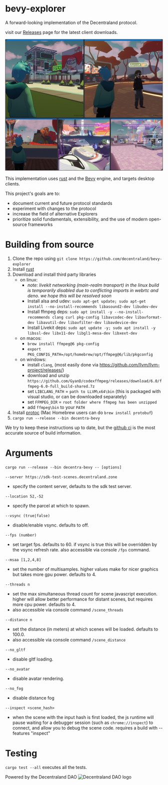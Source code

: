 # bevy-explorer

A forward-looking implementation of the Decentraland protocol.

visit our [Releases](https://github.com/decentraland/bevy-explorer/releases/latest) page for the latest client downloads.

![screenshots](assets/images/screenshots/montage.png)

This implementation uses [rust](https://www.rust-lang.org/) and the [Bevy](https://bevyengine.org) engine, and targets desktop clients.

This project's goals are to:
- document current and future protocol standards
- experiment with changes to the protocol
- increase the field of alternative Explorers
- prioritize solid fundamentals, extensibility, and the use of modern open-source frameworks

# Building from source

1. Clone the repo using `git clone https://github.com/decentraland/bevy-explorer`
2. Install [rust](https://www.rust-lang.org/tools/install)
3. Download and install third party libraries
    - on linux:
      - *note: livekit networking (main-realm transport) in the linux build is temporarily disabled due to conflicting imports in webrtc and deno. we hope this will be resolved soon*
      - Install alsa and udev: `sudo apt-get update; sudo apt-get install --no-install-recommends libasound2-dev libudev-dev`
      - Install ffmpeg deps: `sudo apt install -y --no-install-recommends clang curl pkg-config libavcodec-dev libavformat-dev libavutil-dev libavfilter-dev libavdevice-dev`
      - Install Livekit deps: `sudo apt update -y; sudo apt install -y libssl-dev libx11-dev libgl1-mesa-dev libxext-dev`
    - on macos: 
      - `brew install ffmpeg@6 pkg-config`
      - `export PKG_CONFIG_PATH=/opt/homebrew/opt/ffmpeg@6/lib/pkgconfig`
    - on windows: 
      - install `clang`, (most easily done via https://github.com/llvm/llvm-project/releases/)
      - download and unzip `https://github.com/GyanD/codexffmpeg/releases/download/6.0/ffmpeg-6.0-full_build-shared.7z`
      - set `LIBCLANG_PATH` = `path to LLVM\x64\bin` (this is packaged with visual studio, or can be downloaded separately)
      - set `FFMPEG_DIR` = `root folder where ffmpeg has been unzipped`
      - add `ffmpeg\bin` to your `PATH`
4. Install [protoc](https://github.com/protocolbuffers/protobuf/releases) (Mac Homebrew users can do `brew install protobuf`)
5. `cargo run --release --bin decentra-bevy`

We try to keep these instructions up to date, but the [github ci](.github/workflows/ci.yml) is the most accurate source of build information.

# Arguments

`cargo run --release --bin decentra-bevy -- [options]`

`--server https://sdk-test-scenes.decentraland.zone`
- specify the content server, defaults to the sdk test server.

`--location 52,-52`
- specify the parcel at which to spawn.

`--vsync (true|false)`
- disable/enable vsync. defaults to off.

`--fps (number)`
- set target fps. defaults to 60. if vsync is true this will be overridden by the vsync refresh rate. also accessible via console `/fps` command.

`--msaa [1,2,4,8]`
- set the number of multisamples. higher values make for nicer graphics but takes more gpu power. defaults to 4.

`--threads n`
- set the max simultaneous thread count for scene javascript execution. higher will allow better performance for distant scenes, but requires more cpu power. defaults to 4.
- also accessible via console command `/scene_threads`

`--distance n`
- set the distance (in meters) at which scenes will be loaded. defaults to 100.0.
- also accessible via console command `/scene_distance`

`--no_gltf`
- disable gltf loading.

`--no_avatar`
- disable avatar rendering.

`--no_fog`
- disable distance fog

`--inspect <scene_hash>`
- when the scene with the input hash is first loaded, the js runtime will pause waiting for a debugger session (such as `chrome://inspect`) to connect, and allow you to debug the scene code. requires a build with --features "inspect"

# Testing

`cargo test --all` executes all the tests.


Powered by the Decentraland DAO
![Decentraland DAO logo](https://bafkreibci6gg3wbjvxzlqpuh353upzrssalqqoddb6c4rez33bcagqsc2a.ipfs.nftstorage.link/)
